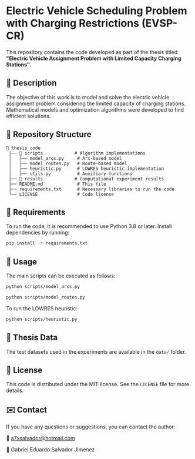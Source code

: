 # Electric Vehicle Scheduling Problem with Charging Restrictions (EVSP-CR)

This repository contains the code developed as part of the thesis titled **"Electric Vehicle Assignment Problem with Limited Capacity Charging Stations"**.

## 📖 Description
The objective of this work is to model and solve the electric vehicle assignment problem considering the limited capacity of charging stations. Mathematical models and optimization algorithms were developed to find efficient solutions.

## 📂 Repository Structure

```
📁 thesis_code
 ├── 📁 scripts            # Algorithm implementations
 │   ├── model_arcs.py     # Arc-based model
 │   ├── model_routes.py   # Route-based model
 │   ├── heuristic.py      # LOWRES heuristic implementation
 │   ├── utils.py          # Auxiliary functions
 ├── 📁 results            # Computational experiment results
 ├── README.md             # This file
 ├── requirements.txt      # Necessary libraries to run the code
 └── LICENSE               # Code license
```

## 🚀 Requirements
To run the code, it is recommended to use Python 3.8 or later. Install dependencies by running:

```bash
pip install -r requirements.txt
```

## 📜 Usage
The main scripts can be executed as follows:

```bash
python scripts/model_arcs.py
```

```bash
python scripts/model_routes.py
```

To run the LOWRES heuristic:
```bash
python scripts/heuristic.py
```

## 🔬 Thesis Data
The test datasets used in the experiments are available in the `data/` folder.

## 📄 License
This code is distributed under the MIT license. See the `LICENSE` file for more details.

## ✉️ Contact
If you have any questions or suggestions, you can contact the author:

📧 [a7xsalvador@hotmail.com](mailto:a7xsalvador@hotmail.com)

👤 Gabriel Eduardo Salvador Jimenez
